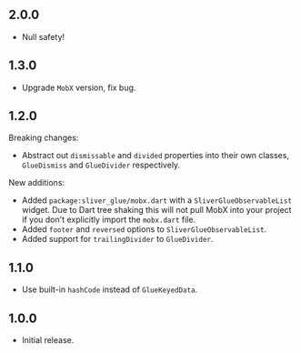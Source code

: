 ## 2.0.0

- Null safety!

## 1.3.0

- Upgrade `MobX` version, fix bug.

## 1.2.0

Breaking changes:

* Abstract out `dismissable` and `divided` properties
into their own classes, `GlueDismiss` and `GlueDivider`
respectively.

New additions:

* Added `package:sliver_glue/mobx.dart` with a
`SliverGlueObservableList` widget. Due to Dart tree shaking
this will not pull MobX into your project if you don't
explicitly import the `mobx.dart` file.
* Added `footer` and `reversed` options to `SliverGlueObservableList`.
* Added support for `trailingDivider` to `GlueDivider`.

## 1.1.0

* Use built-in `hashCode` instead of `GlueKeyedData`.

## 1.0.0

* Initial release.

